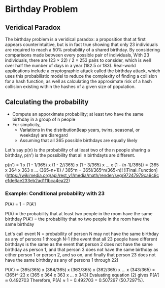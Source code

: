 # Birthday Problem

## Veridical Paradox
The birthday problem is a veridical paradox: a proposition that at first appears counterintuitive, but is in fact true showing that only 23 individuals are required to reach a 50% probability of a shared birthday. By considering comparisons made between every possible pair of individuals, With 23 individuals, there are (23 × 22) / 2 = 253 pairs to consider, which is well over half the number of days in a year (182.5 or 183).
Real-world applications include a cryptographic attack called the birthday attack, which uses this probabilistic model to reduce the complexity of finding a collision for a hash function, as well as calculating the approximate risk of a hash collision existing within the hashes of a given size of population.

## Calculating the probability
- Compute an apporximate probability; at least two have the same birthday in a group of n people
- For simplicity,
    - Variations in the distribution(leap years, twins, seasonal, or weekday) are disregard
    - Assuming that all 365 possible birthdays are equally likely

Let's say p(n) is the probability of at least two of the n people sharing a birthday, p(n') is the possibility that all n birthdayts are different.

p(n') = 1 x (1 - 1/365) x (1 - 2//365) x (1 - 3/365) x ... x (1 - (n-1)/365))
      = (365 x 364 x 363 x ... (365-n+1)) / 365^n
      = 365!/365^n(365-n)!
![Final_Function] (https://wikimedia.org/api/rest_v1/media/math/render/svg/97247979ca9c9ce1de6ae233eb2ad1f1bca4ea22)

### Example: Conditional probability with 23
P(A) = 1 − P(A')

P(A) = the probability that at least two people in the room have the same birthday
P(A') = the probability that no two people in the room have the same birthday

Let's call event N = probability of person N may not have the same birthday as any of persons 1 through
 N-1
(the event that all 23 people have different birthdays is the same as the event that person 2 does not have the same birthday as person 1, and that person 3 does not have the same birthday as either person 1 or person 2, and so on, and finally that person 23 does not have the same birthday as any of persons 1 through 22)

P(A') = (365/365) x (364/365) x (363/365) x (362/365) x ... x (343/365)
      = (365)^-23 x (365 x 364 x 363 x ... x 343) 
Evaluating equation (2) gives P(A′) ≈ 0.492703
Therefore, P(A) ≈ 1 − 0.492703 = 0.507297 (50.7297%).
